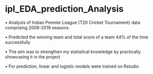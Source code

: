 # ipl_EDA_prediction_Analysis
•	Analysis of Indian Premier League (T20 Cricket Tournament) data comprising 2008-2019 seasons.

•	Predicted the winning team and total score of a team 44% of the time successfully

•	The aim was to strengthen my statistical knowledge by practically showcasing it in the project

•	For prediction, linear and logistic models were trained on Rstudio
